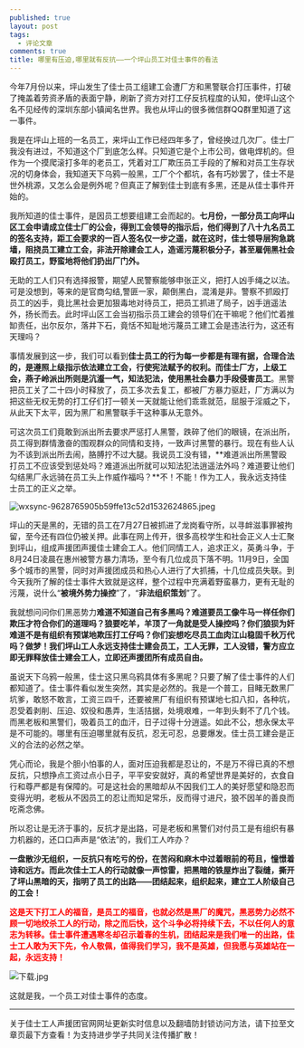 ```yaml
---
published: true
layout: post
tags:
  - 评论文章
comments: true
title: 哪里有压迫,哪里就有反抗——一个坪山员工对佳士事件的看法
---
```


今年7月份以来，坪山发生了佳士员工组建工会遭厂方和黑警联合打压事件，打破了掩盖着劳资矛盾的表面宁静，刷新了资方对打工仔反抗程度的认知，使坪山这个名不见经传的深圳东部小镇闻名世界。我也从坪山的很多微信群QQ群里知道了这一事件。

我是在坪山上班的一名员工，来坪山工作已经四年多了，曾经换过几次厂。佳士厂我没有进过，不知道这个厂到底怎么样。只知道它是个上市公司，做电焊机的。但作为一个摸爬滚打多年的老员工，凭着对工厂欺压员工手段的了解和对员工生存状况的切身体会，我知道天下乌鸦一般黑，工厂个个都坑，各有巧妙罢了，佳士不是世外桃源，又怎么会是例外呢？但真正了解到佳士到底有多黑，还是从佳士事件开始的。

我所知道的佳士事件，是因员工想要组建工会而起的。**七月份，一部分员工向坪山区工会申请成立佳士厂的公会，得到工会领导的指示后，他们得到了八十九名员工的签名支持，距工会要求的一百人签名仅一步之遥，就在这时，佳士领导层狗急跳墙，阻挠员工建立工会，非法开除建会工人，造谣污蔑积极分子，甚至雇佣黑社会殴打员工，野蛮地将他们扔出厂门外。**

无助的工人们只有选择报警，期望人民警察能够申张正义，把打人凶手绳之以法。可是没想到，等来的是官商勾结,警匪一家，颠倒黑白，混淆是非。警察不抓殴打员工的凶手，竟比黑社会更加狠毒地对待员工，把员工抓进了局子，凶手逍遥法外，扬长而去。此时坪山区工会当初指示员工建会的领导们在干嘛呢？他们忙着推缷责任，出尔反尔，落井下石，竟恬不知耻地污蔑员工建工会是违法行为，这还有天理吗？

事情发展到这一步，我们可以看到**佳士员工的行为每一步都是有理有据，合理合法的，是遵照上级指示依法建立工会，行使宪法赋予的权利。**而佳士厂方，上级工会，燕子岭派出所则是**沆瀣一气，知法犯法，使用黑社会暴力手段侵害员工**。黑警把员工关了二十四小时释放了，员工多次去复工，都被厂方暴力驱赶，厂方满以为把这些无权无势的打工仔们打一顿关一天就能让他们乖乖就范，屈服于淫威之下，从此天下太平，因为黑厂和黑警联手干这种事从无意外。

可这次员工们竟敢到派出所去要求严惩打人黑警，跌碎了他们的眼镜，在派出所，员工得到群情激奋的围观群众的同情和支持，一致声讨黑警的暴行。现在有些人认为不该到派出所去闹，胳膊拧不过大腿。我说员工没有错，**难道派出所黑警殴打员工不应该受到惩处吗？难道派出所就可以知法犯法逍遥法外吗？难道要让他们勾结黑厂永远骑在员工头上作威作福吗？**不！不能！作为工人，我永远支持佳士员工的正义之举。

<img src="https://i.loli.net/2018/11/21/5bf5471d42ffb.jpeg" alt="wxsync-9628765905b59ffe13c52d1532624865.jpeg" title="wxsync-9628765905b59ffe13c52d1532624865.jpeg" />

坪山的天是黑的，无错的员工在7月27日被抓进了龙岗看守所，以寻衅滋事罪被拘留，至今还有四位仍被关押。此事在网上传开，很多高校学生和社会正义人士汇聚到坪山，组成声援团声援佳士建会工人。他们同情工人，追求正义，英勇斗争，于8月24日凌晨在惠州被警方暴力清场，至今有几位成员下落不明。11月9日，全国多个城市的黑警，同时对声援团成员和热心人进行了大抓捕，十几位成员失联。到今天我所了解的佳士事件大致就是这样，整个过程中充满着野蛮暴力，更有无耻的污蔑，说什么“**被境外势力操控**”了，“**非法组织策划**”了。

我就想问问你们黑恶势力**难道不知道自己有多黑吗？难道要员工像牛马一样任你们欺压才符合你们的道理吗？狼要吃羊，羊顶了一角就是受人操控吗？你们狼狈为奸难道不是有组织有预谋地欺压打工仔吗？你们妄想吃尽员工血肉江山稳固千秋万代吗？做梦！我们坪山工人永远支持佳士建会员工，工人无罪，工人没错，警方应立即无罪释放佳士建会工人，立即还声援团所有成员自由。**

虽说天下乌鸦一般黑，佳士这只黑乌鸦具体有多黑呢？只要了解了佳士事件的人们都知道了。佳士事件看似发生突然，其实是必然的。我是一个普工，目睹无数黑厂坑爹，敢怒不敢言，工资三四千，还要被黑厂有组织有预谋地七扣八扣，各种坑，忍受着剥削、压迫、奴役和愚弄，生活拮据，处境艰难，一年到头剩不了几个钱。而黑老板和黑警们，吸着员工的血汗，日子过得十分逍遥。如此不公，想永保太平是不可能的。哪里有压迫哪里就有反抗，忍无可忍，总要爆发。佳士员工建会是正义的合法的必然之举。

凭心而论，我是个胆小怕事的人，面对压迫我都是忍让的，不是万不得已真的不想反抗，只想挣点工资过点小日子，平平安安就好，真的希望世界是美好的，衣食自行和尊严都是有保障的。可是这社会的黑暗却从不因我们工人的美好愿望和隐忍而变得光明，老板从不因员工的忍让而知足常乐，反而得寸进尺，狼不因羊的善良而吃斋念佛。

所以忍让是无济于事的，反抗才是出路，可是老板和黑警们对付员工是有组织有暴力机器的，还口口声声是“依法”的，我们工人咋办？

**一盘散沙无组织，一反抗只有吃亏的份，在苦闷和麻木中过着眼前的苟且，憧憬着诗和远方。而此次佳士工人的行动就像一声惊雷，把黑暗的铁屋炸出了裂缝，撕开了坪山黑暗的天，指明了员工的出路——团结起来，组织起来，建立工人阶级自己的工会！**

<span style="color: #ff0000;"><strong>这是天下打工人的福音，是员工的福音，也就必然是黑厂的魔咒，黑恶势力必然不顾一切地绞杀工人的行动，除之而后快，这个斗争必将持续下去，不以任何人的意志为转移。佳士事件遭遇寒冬却召示着春的生机，团结起来是我们唯一的出路，佳士工人敢为天下先，令人敬佩，值得我们学习，我不是英雄，但我愿与英雄站在一起，永远支持！</strong></span>

<img src="https://i.loli.net/2018/11/21/5bf546b36fdef.jpg" alt="下载.jpg" title="下载.jpg" />


这就是我，一个员工对佳士事件的态度。

---
关于佳士工人声援团官网网址更新实时信息以及翻墙防封锁访问方法，请下拉至文章页最下方查看！为支持进步学子共同关注传播扩散！
